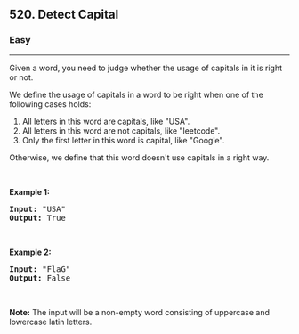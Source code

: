 <h2>520. Detect Capital</h2><h3>Easy</h3><hr><div><p>Given a word, you need to judge whether the usage of capitals in it is right or not.</p>

<p>We define the usage of capitals in a word to be right when one of the following cases holds:</p>

<ol>
	<li>All letters in this word are capitals, like "USA".</li>
	<li>All letters in this word are not capitals, like "leetcode".</li>
	<li>Only the first letter in this word is capital, like "Google".</li>
</ol>
Otherwise, we define that this word doesn't use capitals in a right way.

<p>&nbsp;</p>

<p><b>Example 1:</b></p>

<pre><b>Input:</b> "USA"
<b>Output:</b> True
</pre>

<p>&nbsp;</p>

<p><b>Example 2:</b></p>

<pre><b>Input:</b> "FlaG"
<b>Output:</b> False
</pre>

<p>&nbsp;</p>

<p><b>Note:</b> The input will be a non-empty word consisting of uppercase and lowercase latin letters.</p>
</div>